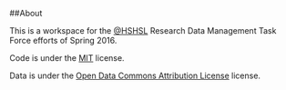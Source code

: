 ##About

This is a workspace for the [@HSHSL](https://github.com/hshsl) Research Data Management Task Force efforts of Spring 2016.

Code is under the [MIT](http://opensource.org/licenses/MIT) license.

Data is under the [Open Data Commons Attribution License](http://opendatacommons.org/licenses/by/1.0/) license.
